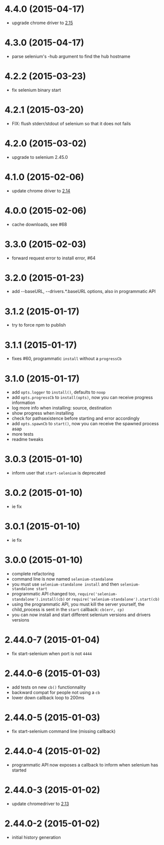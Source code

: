 # 4.4.0 (2015-04-17)

  * upgrade chrome driver to [2.15](https://chromedriver.storage.googleapis.com/2.15/notes.txt)

# 4.3.0 (2015-04-17)

  * parse selenium's -hub argument to find the hub hostname

# 4.2.2 (2015-03-23)
  
  * fix selenium binary start

# 4.2.1 (2015-03-20)

  * FIX: flush stderr/stdout of selenium so that it does not fails

# 4.2.0 (2015-03-02)

  * upgrade to selenium 2.45.0

# 4.1.0 (2015-02-06)

  * update chrome driver to [2.14](http://chromedriver.storage.googleapis.com/2.14/notes.txt)

# 4.0.0 (2015-02-06)
  
  * cache downloads, see #68

# 3.3.0 (2015-02-03)

  * forward request error to install error, #64

# 3.2.0 (2015-01-23)

  * add --baseURL, --drivers.*.baseURL options, also in programmatic API

# 3.1.2 (2015-01-17)

  * try to force npm to publish

# 3.1.1 (2015-01-17)

  * fixes #60, programmatic `install` without a `progressCb`

# 3.1.0 (2015-01-17)
  
  * add `opts.logger` to `install()`, defaults to `noop`
  * add `opts.progressCb` to `install(opts)`, now you can receive progress information
  * log more info when installing: source, destination
  * show progress when installing
  * check for pathsexistence before starting and error accordingly
  * add `opts.spawnCb` to `start()`, now you can receive the spawned process asap
  * more tests
  * readme tweaks

# 3.0.3 (2015-01-10)
  
  * inform user that `start-selenium` is deprecated

# 3.0.2 (2015-01-10)

  * ie fix

# 3.0.1 (2015-01-10)
  
  * ie fix

# 3.0.0 (2015-01-10)
  
  * complete refactoring
  * command line is now named `selenium-standalone`
  * you must use `selenium-standalone install` and then `selenium-standalone start`
  * programmatic API changed too, `require('selenium-standalone').install(cb)` or `require('selenium-standalone').start(cb)`
  * using the programmatic API, you must kill the server yourself, the child_process is sent in the `start` callback: `cb(err, cp)`
  * you can now install and start different selenium versions and drivers versions

# 2.44.0-7 (2015-01-04)
  
  * fix start-selenium when port is not `4444`

# 2.44.0-6 (2015-01-03)

  * add tests on new `cb()` functionnality
  * backward compat for people not using a `cb`
  * lower down callback loop to 200ms

# 2.44.0-5 (2015-01-03)
  
  * fix start-selenium command line (missing callback)

# 2.44.0-4 (2015-01-02)
  
  * programmatic API now exposes a callback to inform when selenium has started

# 2.44.0-3 (2015-01-02)
  
  * update chromedriver to [2.13](http://chromedriver.storage.googleapis.com/2.13/notes.txt)

# 2.44.0-2 (2015-01-02)

  * initial history generation

